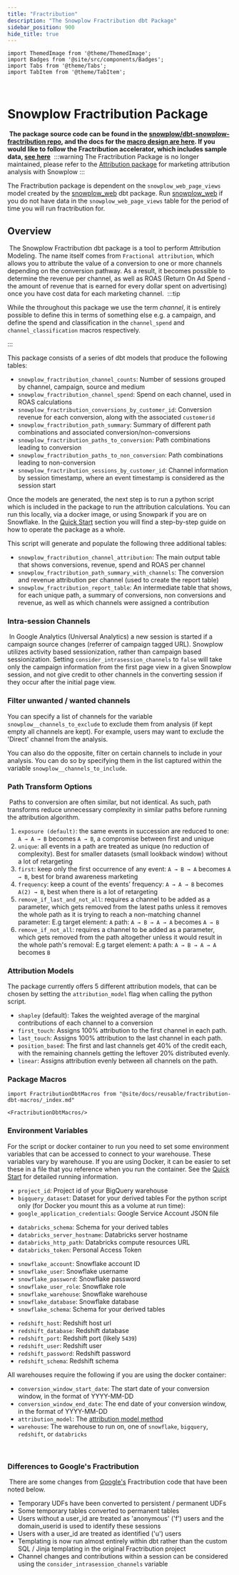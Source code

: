 ```yaml
---
title: "Fractribution"
description: "The Snowplow Fractribution dbt Package"
sidebar_position: 900
hide_title: true
---
```


```mdx-code-block
import ThemedImage from '@theme/ThemedImage';
import Badges from '@site/src/components/Badges';
import Tabs from '@theme/Tabs';
import TabItem from '@theme/TabItem';
```

<Badges badgeType="dbt-package Release" pkg="fractribution"></Badges>&nbsp;
​<Badges badgeType="Docker Pulls" repo="snowplow/fractribution"></Badges>&nbsp;
<Badges badgeType="Unsupported"></Badges>


# Snowplow Fractribution Package
​
**The package source code can be found in the [snowplow/dbt-snowplow-fractribution repo](https://github.com/snowplow/dbt-snowplow-fractribution), and the docs for the [macro design are here](https://snowplow.github.io/dbt-snowplow-fractribution/#/overview/snowplow_fractribution). If you would like to follow the Fractribution accelerator, which includes sample data, [see here](https://docs.snowplow.io/accelerators/snowplow-fractribution/)**
​
:::warning
The Fractribution Package is no longer maintained, please refer to the [Attribution package](/docs/modeling-your-data/modeling-your-data-with-dbt/dbt-models/dbt-attribution-data-model/index.md) for marketing attribution analysis with Snowplow
:::

The Fractribution package is dependent on the `snowplow_web_page_views` model created by the [snowplow_web](/docs/modeling-your-data/modeling-your-data-with-dbt/dbt-models/legacy/index.md) dbt package. Run [snowplow_web](https://github.com/snowplow/dbt-snowplow-web) if you do not have data in the `snowplow_web_page_views` table for the period of time you will run fractribution for.

## Overview
​
The Snowplow Fractribution dbt package is a tool to perform Attribution Modeling. The name itself comes from `Fractional attribution`, which allows you to attribute the value of a conversion to one or more channels depending on the conversion pathway. As a result, it becomes possible to determine the revenue per channel, as well as ROAS (Return On Ad Spend - the amount of revenue that is earned for every dollar spent on advertising) once you have cost data for each marketing channel.
​
:::tip

While the throughout this package we use the term _channel_, it is entirely possible to define this in terms of something else e.g. a campaign, and define the spend and classification in the `channel_spend` and `channel_classification` macros respectively.

:::

This package consists of a series of dbt models that produce the following tables:

- `snowplow_fractribution_channel_counts`: Number of sessions grouped by channel, campaign, source and medium
- `snowplow_fractribution_channel_spend`: Spend on each channel, used in ROAS calculations
- `snowplow_fractribution_conversions_by_customer_id`: Conversion revenue for each conversion, along with the associated `customerid`
- `snowplow_fractribution_path_summary`: Summary of different path combinations and associated conversion/non-conversions
- `snowplow_fractribution_paths_to_conversion`: Path combinations leading to conversion
- `snowplow_fractribution_paths_to_non_conversion`: Path combinations leading to non-conversion
- `snowplow_fractribution_sessions_by_customer_id`: Channel information by session timestamp, where an event timestamp is considered as the session start


Once the models are generated, the next step is to run a python script which is included in the package to run the attribution calculations. You can run this locally, via a docker image, or using Snowpark if you are on Snowflake. In the [Quick Start](/docs/modeling-your-data/modeling-your-data-with-dbt/dbt-quickstart/index.md) section you will find a step-by-step guide on how to operate the package as a whole.

This script will generate and populate the following three additional tables:

- `snowplow_fractribution_channel_attribution`: The main output table that shows conversions, revenue, spend and ROAS per channel
- `snowplow_fractribution_path_summary_with_channels`: The conversion and revenue attribution per channel (used to create the report table)
- `snowplow_fractribution_report_table`: An intermediate table that shows, for each unique path, a summary of conversions, non conversions and revenue, as well as which channels were assigned a contribution
​
### Intra-session Channels
​
In Google Analytics (Universal Analytics) a new session is started if a campaign source changes (referrer of campaign tagged URL). Snowplow utilizes activity based sessionization, rather than campaign based sessionization. Setting `consider_intrasession_channels` to `false` will take only the campaign information from the first page view in a given Snowplow session, and not give credit to other channels in the converting session if they occur after the initial page view.

### Filter unwanted / wanted channels
You can specify a list of channels for the variable `snowplow__channels_to_exclude` to exclude them from analysis (if kept empty all channels are kept). For example, users may want to exclude the 'Direct' channel from the analysis.

You can also do the opposite, filter on certain channels to include in your analysis. You can do so by specifying them in the list captured within the variable `snowplow__channels_to_include`.
​
 ### Path Transform Options
​
 Paths to conversion are often similar, but not identical. As such, path transforms reduce unnecessary complexity in similar paths before running the attribution algorithm.
​
 1. `exposure (default)`: the same events in succession are reduced to one: `A → A → B` becomes `A → B`, a compromise between first and unique
 2. `unique`: all events in a path are treated as unique (no reduction of complexity). Best for smaller datasets (small lookback window) without a lot of retargeting
 3. `first`: keep only the first occurrence of any event: `A → B → A` becomes `A → B`, best for brand awareness marketing
 4. `frequency`: keep a count of the events’ frequency: `A → A → B` becomes `A(2) → B`, best when there is a lot of retargeting
 5. `remove_if_last_and_not_all`: requires a channel to be added as a parameter, which gets removed from the latest paths unless it removes the whole path as it is trying to reach a non-matching channel parameter: E.g target element: `A` path: `A → B → A → A` becomes `A → B`
 6. `remove_if_not_all`: requires a channel to be added as a parameter, which gets removed from the path altogether unless it would result in the whole path's removal: E.g target element: `A` path: `A → B → A → A` becomes `B`
​
### Attribution Models

The package currently offers 5 different attribution models, that can be chosen by setting the `attribution_model` flag when calling the python script.

- `shapley` (default): Takes the weighted average of the marginal contributions of each channel to a conversion
- `first_touch`: Assigns 100% attribution to the first channel in each path.
- `last_touch`: Assigns 100% attribution to the last channel in each path.
- `position_based`: The first and last channels get 40% of the credit each, with the remaining channels getting the leftover 20% distributed evenly.
- `linear`: Assigns attribution evenly between all channels on the path.
​
<p align="center">
<ThemedImage
alt='Data processing model for the fractibution package'
sources={{
  light: require('./images/attribution_models_light.png').default,
  dark: require('./images/attribution_models_dark.png').default
}}
/>
</p>

### Package Macros

```mdx-code-block
import FractributionDbtMacros from "@site/docs/reusable/fractribution-dbt-macros/_index.md"

<FractributionDbtMacros/>
```

### Environment Variables
For the script or docker container to run you need to set some environment variables that can be accessed to connect to your warehouse. These variables vary by warehouse. If you are using Docker, it can be easier to set these in a file that you reference when you run the container. See the [Quick Start](/docs/modeling-your-data/modeling-your-data-with-dbt/dbt-quickstart/index.md) for detailed running information.

<Tabs groupId="warehouse" queryString>
<TabItem value="bigquery" label="BigQuery" default>

- `project_id`: Project id of your BigQuery warehouse
- `bigquery_dataset`: Dataset for your derived tables
For the python script only (for Docker you mount this as a volume at run time):
- `google_application_credentials`: Google Service Account JSON file

</TabItem>
<TabItem value="databricks" label="Databricks">

- `databricks_schema`: Schema for your derived tables
- `databricks_server_hostname`: Databricks server hostname
- `databricks_http_path`: Databricks compute resources URL
- `databricks_token`: Personal Access Token

</TabItem>
<TabItem value="snowflake" label="Snowflake">

- `snowflake_account`: Snowflake account ID
- `snowflake_user`: Snowflake username
- `snowflake_password`: Snowflake password
- `snowflake_user_role`: Snowflake role
- `snowflake_warehouse`: Snowflake warehouse
- `snowflake_database`: Snowflake database
- `snowflake_schema`: Schema for your derived tables

</TabItem>
<TabItem value="redshift" label="Redshift">

- `redshift_host`: Redshift host url
- `redshift_database`: Redshift database
- `redshift_port`: Redshift port (likely `5439`)
- `redshift_user`: Redshift user
- `redshift_password`: Redshift password
- `redshift_schema`: Redshift schema

</TabItem>
</Tabs>

All warehouses require the following if you are using the docker container:

- `conversion_window_start_date`: The start date of your conversion window, in the format of YYYY-MM-DD
- `conversion_window_end_date`: The end date of your conversion window, in the format of YYYY-MM-DD
- `attribution_model`: The [attribution model method](#attribution-models)
- `warehouse`: The warehouse to run on, one of `snowflake`, `bigquery`, `redshift`, or `databricks`

​
### Differences to Google's Fractribution
​
There are some changes from [Google's](https://github.com/google/fractribution) Fractribution code that have been noted below.
​
- Temporary UDFs have been converted to persistent / permanent UDFs
- Some temporary tables converted to permanent tables
- Users without a user_id are treated as 'anonymous' ('f') users and the domain_userid is used to identify these sessions
- Users with a user_id are treated as identified ('u') users
- Templating is now run almost entirely within dbt rather than the custom SQL / Jinja templating in the original Fractribution project
- Channel changes and contributions within a session can be considered using the `consider_intrasession_channels` variable
